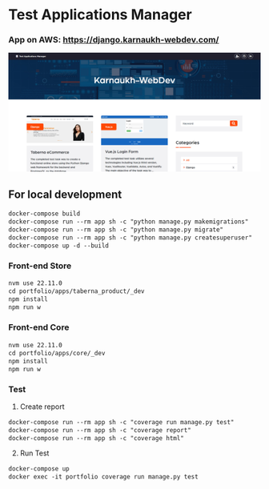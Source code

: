 # Test Applications Manager

### App on AWS: <https://django.karnaukh-webdev.com/>

![TAM screenshot](https://github.com/SerhiiKarnaukh/test-applications-manager/blob/main/tam.jpg)

## For local development

```
docker-compose build
docker-compose run --rm app sh -c "python manage.py makemigrations"
docker-compose run --rm app sh -c "python manage.py migrate"
docker-compose run --rm app sh -c "python manage.py createsuperuser"
docker-compose up -d --build
```

### Front-end Store

```
nvm use 22.11.0
cd portfolio/apps/taberna_product/_dev
npm install
npm run w
```

### Front-end Core

```
nvm use 22.11.0
cd portfolio/apps/core/_dev
npm install
npm run w
```

### Test

1. Create report

```
docker-compose run --rm app sh -c "coverage run manage.py test"
docker-compose run --rm app sh -c "coverage report"
docker-compose run --rm app sh -c "coverage html"
```

2. Run Test

```
docker-compose up
docker exec -it portfolio coverage run manage.py test
```
